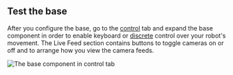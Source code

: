 ## Test the base

After you configure the base, go to the [control](/manage/fleet/robots/#control) tab and expand the base component in order to enable keyboard or [discrete](https://docs.viam.com/try-viam/try-viam-tutorial/#discrete-movement-control) control over your robot's movement. The Live Feed section contains buttons to toggle cameras on or off and to arrange how you view the camera feeds.

![The base component in control tab](components/base/base-control-tab.png)

